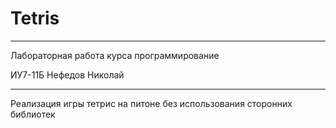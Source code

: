 # Tetris

***
Лабораторная работа курса программирование

ИУ7-11Б Нефедов Николай
***

Реализация игры тетрис на питоне без использования сторонних библиотек